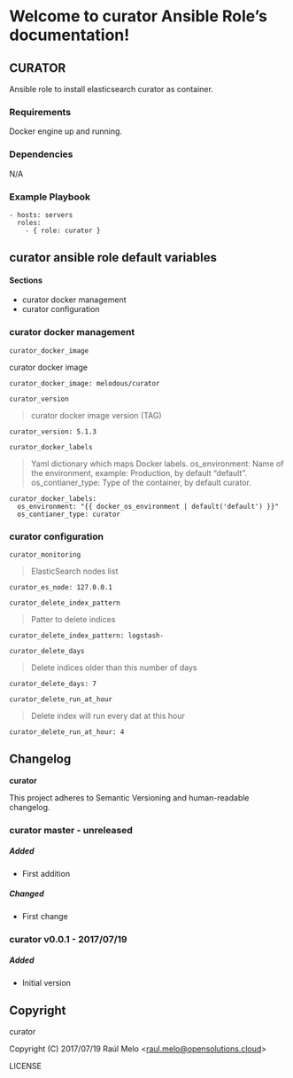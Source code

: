 Welcome to curator Ansible Role’s documentation!
================================================

CURATOR
-------

Ansible role to install elasticsearch curator as container.

### Requirements

Docker engine up and running.

### Dependencies

N/A

### Example Playbook

    - hosts: servers
      roles:
        - { role: curator }

curator ansible role default variables
--------------------------------------

#### Sections

-   curator docker management
-   curator configuration

### curator docker management

`curator_docker_image`

curator docker image

    curator_docker_image: melodous/curator

`curator_version`

> curator docker image version (TAG)

    curator_version: 5.1.3

`curator_docker_labels`

> Yaml dictionary which maps Docker labels. os\_environment: Name of the
> environment, example: Production, by default “default”.
> os\_contianer\_type: Type of the container, by default curator.

    curator_docker_labels:
      os_environment: "{{ docker_os_environment | default('default') }}"
      os_contianer_type: curator

### curator configuration

`curator_monitoring`

> ElasticSearch nodes list

    curator_es_node: 127.0.0.1

`curator_delete_index_pattern`

> Patter to delete indices

    curator_delete_index_pattern: logstash-

`curator_delete_days`

> Delete indices older than this number of days

    curator_delete_days: 7

`curator_delete_run_at_hour`

> Delete index will run every dat at this hour

    curator_delete_run_at_hour: 4

Changelog
---------

**curator**

This project adheres to Semantic Versioning and human-readable
changelog.

### curator master - unreleased

##### Added

-   First addition

##### Changed

-   First change

### curator v0.0.1 - 2017/07/19

##### Added

-   Initial version

Copyright
---------

curator

Copyright (C) 2017/07/19 Raúl Melo
&lt;<raul.melo@opensolutions.cloud>&gt;

LICENSE
